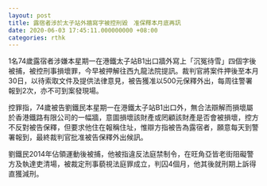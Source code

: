 ```yaml
---
layout: post
title: 露宿者涉於太子站外牆寫字被控刑毀　准保釋本月底再訊
date: 2020-06-03 17:45:11.000000000 +08:00
categories: rthk
---
```


1名74歲露宿者涉嫌本星期一在港鐵太子站B1出口牆外寫上「沉冤待雪」四個字後被捕，被控刑事損壞罪，今早被押解往西九龍法院提訊。裁判官將案件押後至本月30日，以待索取文件及提供法律意見，被告獲准以500元保釋外出，每周往警署報到2次，亦不可到案發現場。

控罪指，74歲被告劉鐵民本星期一在港鐵太子站B1出口外，無合法辯解而損壞屬於香港鐵路有限公司的一幅牆，意圖損壞該財產或罔顧該財產是否會被損壞，控方不反對被告保釋，但要求他住在報稱住址，惟辯方指被告為露宿者，願意每天到警署報到，最終裁判官批准被告保釋外出候訊。

劉鐵民2014年佔領運動後被捕，他被指違反法庭禁制令，在旺角亞皆老街阻礙警方及執達吏清場，被裁定刑事藐視法庭罪成立，判囚4個月，他其後就刑期上訴得直獲減刑。
